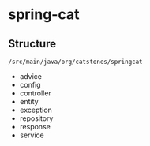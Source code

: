 # spring-cat

## Structure

`/src/main/java/org/catstones/springcat`

- advice
- config
- controller
- entity
- exception
- repository
- response
- service
